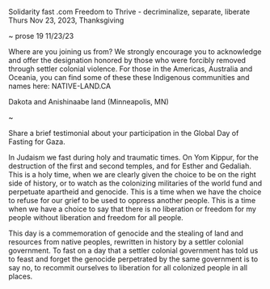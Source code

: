 Solidarity fast .com
Freedom to Thrive - decriminalize, separate, liberate
Thurs Nov 23, 2023, Thanksgiving

~ prose 19 11/23/23

Where are you joining us from?
We strongly encourage you to acknowledge and offer the designation honored by those who were forcibly removed through settler colonial violence. For those in the Americas, Australia and Oceania, you can find some of these these Indigenous communities and names here: NATIVE-LAND.CA

Dakota and Anishinaabe land (Minneapolis, MN)

~

Share a brief testimonial about your participation in the Global Day of Fasting for Gaza.

In Judaism we fast during holy and traumatic times. On Yom Kippur, for the destruction of the first and second temples, and for Esther and Gedaliah. This is a holy time, when we are clearly given the choice to be on the right side of history, or to watch as the colonizing militaries of the world fund and perpetuate apartheid and genocide. This is a time when we have the choice to refuse for our grief to be used to oppress another people. This is a time when we have a choice to say that there is no liberation or freedom for my people without liberation and freedom for all people.

This day is a commemoration of genocide and the stealing of land and resources from native peoples, rewritten in history by a settler colonial government. To fast on a day that a settler colonial government has told us to feast and forget the genocide perpetrated by the same government is to say no, to recommit ourselves to liberation for all colonized people in all places.
